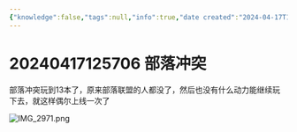 ```yaml
---
{"knowledge":false,"tags":null,"info":true,"date created":"2024-04-17T12:57:06+08:00","date modified":"2024-04-30T21:19:25+08:00","dg-publish":true,"permalink":"/card/20240417125706 部落冲突/","dgPassFrontmatter":true,"noteIcon":"2","created":"2024-04-17T12:57:06+08:00","updated":"2024-04-30T21:19:25+08:00"}
---
```



# 20240417125706 部落冲突

部落冲突玩到13本了，原来部落联盟的人都没了，然后也没有什么动力能继续玩下去，就这样偶尔上线一次了

![IMG_2971.png](/img/user/attachs/IMG_2971.png)
